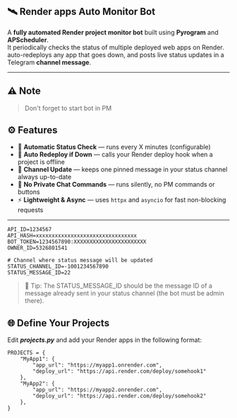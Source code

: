 ## 🛰️ Render apps Auto Monitor Bot

A **fully automated Render project monitor bot** built using **Pyrogram** and **APScheduler**.  
It periodically checks the status of multiple deployed web apps on Render. 
auto-redeploys any app that goes down, and posts live status updates in a Telegram **channel message**.

---
## ⚠️ Note
> Don't forget to start bot in PM

## ⚙️ Features

- 🔄 **Automatic Status Check** — runs every X minutes (configurable)
- 🧠 **Auto Redeploy if Down** — calls your Render deploy hook when a project is offline
- 📢 **Channel Update** — keeps one pinned message in your status channel always up-to-date
- 🧹 **No Private Chat Commands** — runs silently, no PM commands or buttons
- ⚡ **Lightweight & Async** — uses `httpx` and `asyncio` for fast non-blocking requests

---

```env
API_ID=1234567
API_HASH=xxxxxxxxxxxxxxxxxxxxxxxxxxxxxxxx
BOT_TOKEN=1234567890:XXXXXXXXXXXXXXXXXXXXXXX
OWNER_ID=5326801541

# Channel where status message will be updated
STATUS_CHANNEL_ID=-1001234567890
STATUS_MESSAGE_ID=22
```

> 📝 Tip: The STATUS_MESSAGE_ID should be the message ID of a message already sent in your status channel (the bot must be admin there).


## 🌐 Define Your Projects

Edit ***projects.py*** and add your Render apps in the following format:
```
PROJECTS = {
    "MyApp1": {
        "app_url": "https://myapp1.onrender.com",
        "deploy_url": "https://api.render.com/deploy/somehook1"
    },
    "MyApp2": {
        "app_url": "https://myapp2.onrender.com",
        "deploy_url": "https://api.render.com/deploy/somehook2"
    },
}

```
